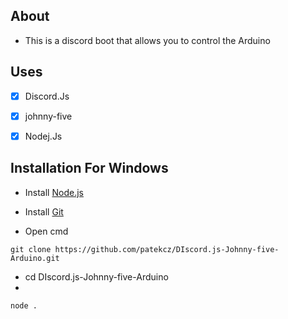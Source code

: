 ## About
- This is a discord boot that allows you to control the Arduino

## Uses
- [x] Discord.Js
- [x] johnny-five
- [x] Nodej.Js


## Installation For Windows

-    Install [Node.js](https://nodejs.org/en/)
    
-    Install [Git](https://git-scm.com/downloads)
    
-    Open cmd
    
    git clone https://github.com/patekcz/DIscord.js-Johnny-five-Arduino.git
- 
    cd DIscord.js-Johnny-five-Arduino
- 

    node .

